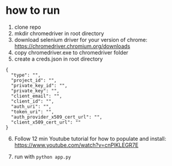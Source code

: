 # how to run

1. clone repo
2. mkdir chromedriver in root directory
3. download selenium driver for your version of chrome: https://chromedriver.chromium.org/downloads
4. copy chromedriver.exe to chromedriver folder
5. create a creds.json in root directory

```
{
  "type": "",
  "project_id": "",
  "private_key_id": "",
  "private_key": "",
  "client_email": "",
  "client_id": "",
  "auth_uri": "",
  "token_uri": "",
  "auth_provider_x509_cert_url": "",
  "client_x509_cert_url": ""
}
```

6. Follow 12 min Youtube tutorial for how to populate and install: https://www.youtube.com/watch?v=cnPlKLEGR7E

7. run with ```python app.py```
